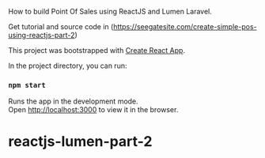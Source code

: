 How to build Point Of Sales using ReactJS and Lumen Laravel.

Get tutorial and source code in (https://seegatesite.com/create-simple-pos-using-reactjs-part-2)

This project was bootstrapped with [Create React App](https://github.com/facebook/create-react-app).

In the project directory, you can run:

### `npm start`

Runs the app in the development mode.\
Open [http://localhost:3000](http://localhost:3000) to view it in the browser.

# reactjs-lumen-part-2
